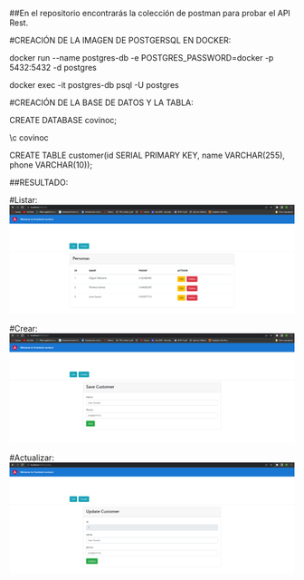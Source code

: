 ##En el repositorio encontrarás la colección de postman para probar el API Rest.

#CREACIÓN DE LA IMAGEN DE POSTGERSQL EN DOCKER:

docker run --name postgres-db -e POSTGRES_PASSWORD=docker -p 5432:5432 -d postgres

docker exec -it postgres-db psql -U postgres

#CREACIÓN DE LA BASE DE DATOS Y LA TABLA:

CREATE DATABASE covinoc;

\c covinoc

CREATE TABLE customer(id SERIAL PRIMARY KEY, name VARCHAR(255), phone VARCHAR(10));

##RESULTADO:

#Listar:
![img](https://github.com/Elmigue10/Prueba-tecnica-covinoc/blob/master/Imagenes/Listar.png)

#Crear:
![img](https://github.com/Elmigue10/Prueba-tecnica-covinoc/blob/master/Imagenes/Crear.png)

#Actualizar:
![img](https://github.com/Elmigue10/Prueba-tecnica-covinoc/blob/master/Imagenes/Actualizar.png)